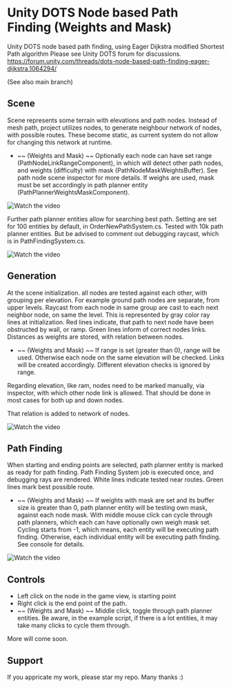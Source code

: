 # Unity DOTS Node based Path Finding (Weights and Mask)

Unity DOTS node based path finding, using Eager Dijkstra modified Shortest Path algorithm
Please see Unity DOTS forum for discussions.
https://forum.unity.com/threads/dots-node-based-path-finding-eager-dijkstra.1064294/

(See also main branch)


## Scene

Scene represents some terrain with elevations and path nodes.
Instead of mesh path, project utilizes nodes, to generate neighbour network of nodes, with possible routes.
These become static, as current system do not allow for changing this network at runtime.

* ~~ (Weights and Mask) ~~ Optionally each node can have set range (PathNodeLinkRangeComponent), in which will detect other path nodes, and weights (difficulty) with mask (PathNodeMaskWeightsBuffer). See path node scene inspector for more details. If weighs are used, mask must be set accordingly in path planner entity (PathPlannerWeightsMaskComponent).

![Watch the video](https://forum.unity.com/attachments/upload_2021-2-26_7-9-31-png.803504/)

Further path planner entities allow for searching best path.
Setting are set for 100 entities by default, in OrderNewPathSystem.cs.
Tested with 10k path planner entities. But be advised to comment out debugging raycast, which is in PathFindingSystem.cs.

![Watch the video](https://forum.unity.com/attachments/upload_2021-2-25_2-2-2-png.802490/)


## Generation

At the scene initialization. all nodes are tested against each other, with grouping per elevation. For example ground path nodes are separate, from upper levels. Raycast from each node in same group are cast to each next neighbor node, on same the level. 
This is represented by gray color ray lines at initialization. 
Red lines indicate, that path to next node have been obstructed by wall, or ramp. 
Green lines inform of correct nodes links. 
Distances as weights are stored, with relation between nodes.

* ~~ (Weights and Mask) ~~ If range is set (greater than 0), range will be used. Otherwise each node on the same elevation will be checked. Links will be created accordingly. Different elevation checks is ignored by range.

Regarding elevation, like ram, nodes need to be marked manually, via inspector, with which other node link is allowed. That should be done in most cases for both up and down nodes.

That relation is added to network of nodes.

![Watch the video](https://forum.unity.com/attachments/upload_2021-2-25_2-2-21-png.802493/)


## Path Finding

When starting and ending points are selected, path planner entity is marked as ready for path finding. 
Path Finding System job is executed once, and debugging rays are rendered. 
White lines indicate tested near routes. 
Green lines mark best possible route.

* ~~ (Weights and Mask) ~~ If weights with mask are set and its buffer size is greater than 0, path planner entity will be testing own mask, against each node mask. With middle mouse click can cycle through path planners, which each can have optionally own weigh mask set. Cycling starts from -1, which means, each entity will be executing path finding. Otherwise, each individual entity will be executing path finding. See console for details.

![Watch the video](https://forum.unity.com/attachments/upload_2021-2-26_7-8-32-png.803501/)


## Controls

* Left click on the node in the game view, is starting point
* Right click is the end point of the path.
* ~~ (Weights and Mask) ~~ Middle click, toggle through path planner entities. Be aware, in the example script, if there is a lot entities, it may take many clicks to cycle them through.

More will come soon.


## Support

If you appricate my work, please star my repo. Many thanks :)
